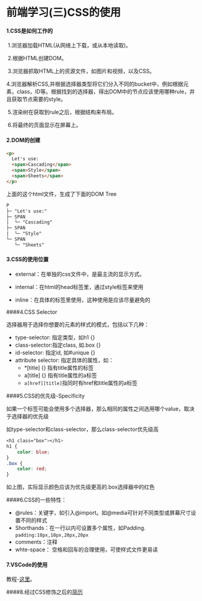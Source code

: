 # 前端学习(三)CSS的使用

#### 1.CSS是如何工作的

​	1.浏览器加载HTML(从网络上下载，或从本地读取)。

​	2.根据HTML创建DOM。

​	3.浏览器抓取HTML上的资源文件，如图片和视频，以及CSS。

​	4.浏览器解析CSS,并根据选择器类型将它们分入不同的bucket中，例如根据元素，class，ID等。根据找到的选择器，得出DOM中的节点应该使用哪种rule，并且获取节点需要的style。

​	5.渲染树在获取到rule之后，根据结构来布局。

​	6.将最终的页面显示在屏幕上。

#### 2.DOM的创建

```html
<p>
  Let's use:
  <span>Cascading</span>
  <span>Style</span>
  <span>Sheets</span>
</p>
```



上面的这个html文件，生成了下面的DOM Tree

```html
P
├─ "Let's use:"
├─ SPAN
|  └─ "Cascading"
├─ SPAN
|  └─ "Style"
└─ SPAN
   └─ "Sheets"
```



#### 3.CSS的使用位置

-  external：在单独的css文件中，是最主流的显示方式。

-  internal：在html的head标签里，通过style标签来使用

-  inline：在具体的标签里使用，这种使用是应该尽量避免的

####4.CSS Selector

选择器用于选择你想要的元素的样式的模式，包括以下几种：

- type-selector: 指定类型，如h1 {}
- class-selector:指定class, 如.box {}
- id-selector: 指定id, 如#unique {}
- attribute selector: 指定具体的属性，如：
  - *[title] {} 指有title属性的标签
  - a[title] {} 指有title属性的a标签
  - `a[href][title]`指同时有href和title属性的a标签

####5.CSS的优先级-Specificity

如果一个标签可能会使用多个选择器，那么相同的属性之间选用哪个value，取决于选择器的优先级

如type-selector和class-selector，那么class-selector优先级高

```css
<h1 class="box"></h1>
h1 {
	color: blue;
}
.box {
	color: red;
}
```

如上图，实际显示颜色应该为优先级更高的.box选择器中的红色

####6.CSS的一些特性：

- @rules：关键字，如引入@import。如@media可针对不同类型或屏幕尺寸设置不同的样式
- Shorthands：在一行以内可设置多个属性，如Padding.    `padding:10px,10px,20px,20px`
- comments：注释
- whte-space： 空格和回车的合理使用，可使样式文件更易读

#### 7.VSCode的使用

教程-[这里](https://code.makery.ch/library/html-css/part1/)。

####8.经过CSS修饰之后的[简历](https://codepen.io/dragonTnT/pen/ZEzXENO)